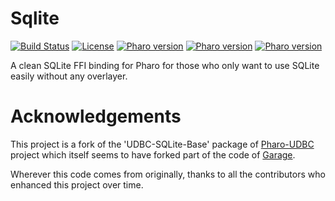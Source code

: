 # Sqlite
[![Build Status](https://travis-ci.org/juliendelplanque/Sqlite.svg?branch=master)](https://travis-ci.org/juliendelplanque/Sqlite)
[![License](https://img.shields.io/badge/license-MIT-blue.svg)](https://raw.githubusercontent.com/PolyMathOrg/DataFrame/master/LICENSE)
[![Pharo version](https://img.shields.io/badge/Pharo-6.1-%23aac9ff.svg)](https://pharo.org/download)
[![Pharo version](https://img.shields.io/badge/Pharo-7.0-%23aac9ff.svg)](https://pharo.org/download)
[![Pharo version](https://img.shields.io/badge/Pharo-8.0-%23aac9ff.svg)](https://pharo.org/download)

A clean SQLite FFI binding for Pharo for those who only want to use SQLite easily without any overlayer.

# Acknowledgements
This project is a fork of the 'UDBC-SQLite-Base' package of [Pharo-UDBC](https://github.com/astares/Pharo-UDBC) project which itself seems to have forked part of the code of [Garage](https://github.com/pharo-rdbms/garage).

Wherever this code comes from originally, thanks to all the contributors who enhanced this project over time.
